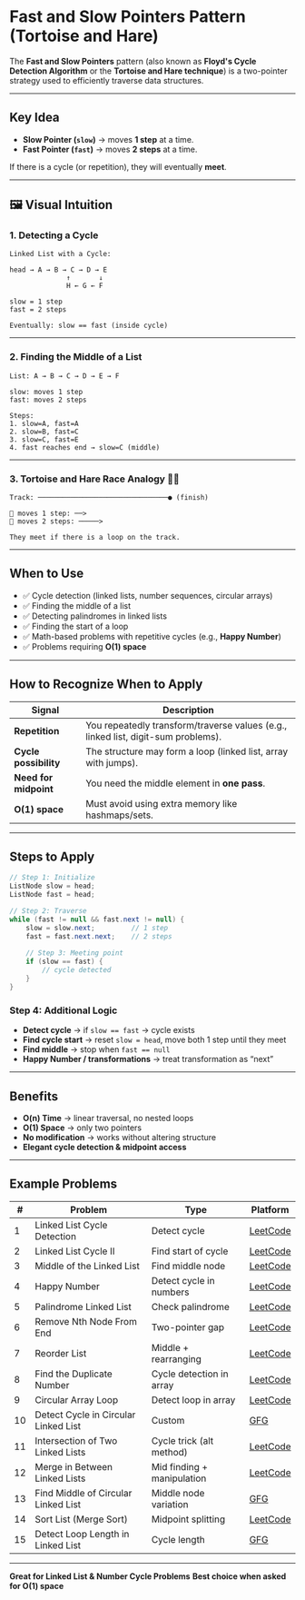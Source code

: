 # Fast and Slow Pointers Pattern (Tortoise and Hare)

The **Fast and Slow Pointers** pattern (also known as **Floyd's Cycle Detection Algorithm** or the **Tortoise and Hare technique**) is a two-pointer strategy used to efficiently traverse data structures.

---

## Key Idea

* **Slow Pointer (`slow`)** → moves **1 step** at a time.
* **Fast Pointer (`fast`)** → moves **2 steps** at a time.

If there is a cycle (or repetition), they will eventually **meet**.

---

## 🖼️ Visual Intuition

### 1. Detecting a Cycle

```
Linked List with a Cycle:

head → A → B → C → D → E
              ↑       ↓
              H ← G ← F

slow = 1 step  
fast = 2 steps  

Eventually: slow == fast (inside cycle)
```

---

### 2. Finding the Middle of a List

```
List: A → B → C → D → E → F

slow: moves 1 step
fast: moves 2 steps

Steps:
1. slow=A, fast=A
2. slow=B, fast=C
3. slow=C, fast=E
4. fast reaches end → slow=C (middle)
```

---

### 3. Tortoise and Hare Race Analogy 🐢🐇

```
Track: ────────────────────────────────● (finish)

🐢 moves 1 step: ──>
🐇 moves 2 steps: ─────>

They meet if there is a loop on the track.
```

---

## When to Use

* ✅ Cycle detection (linked lists, number sequences, circular arrays)
* ✅ Finding the middle of a list
* ✅ Detecting palindromes in linked lists
* ✅ Finding the start of a loop
* ✅ Math-based problems with repetitive cycles (e.g., **Happy Number**)
* ✅ Problems requiring **O(1) space**

---

## How to Recognize When to Apply

| Signal                | Description                                                                       |
| --------------------- | --------------------------------------------------------------------------------- |
| **Repetition**        | You repeatedly transform/traverse values (e.g., linked list, digit-sum problems). |
| **Cycle possibility** | The structure may form a loop (linked list, array with jumps).                    |
| **Need for midpoint** | You need the middle element in **one pass**.                                      |
| **O(1) space**        | Must avoid using extra memory like hashmaps/sets.                                 |

---

## Steps to Apply

```java
// Step 1: Initialize
ListNode slow = head;
ListNode fast = head;

// Step 2: Traverse
while (fast != null && fast.next != null) {
    slow = slow.next;         // 1 step
    fast = fast.next.next;    // 2 steps
    
    // Step 3: Meeting point
    if (slow == fast) {
        // cycle detected
    }
}
```

### Step 4: Additional Logic

* **Detect cycle** → if `slow == fast` → cycle exists
* **Find cycle start** → reset `slow = head`, move both 1 step until they meet
* **Find middle** → stop when `fast == null`
* **Happy Number / transformations** → treat transformation as “next”

---

## Benefits

* **O(n) Time** → linear traversal, no nested loops
* **O(1) Space** → only two pointers
* **No modification** → works without altering structure
* **Elegant cycle detection & midpoint access**

---

## Example Problems

| #  | Problem                              | Type                       | Platform                                                                        |
| -- | ------------------------------------ | -------------------------- | ------------------------------------------------------------------------------- |
| 1  | Linked List Cycle Detection          | Detect cycle               | [LeetCode](https://leetcode.com/problems/linked-list-cycle/)                    |
| 2  | Linked List Cycle II                 | Find start of cycle        | [LeetCode](https://leetcode.com/problems/linked-list-cycle-ii/)                 |
| 3  | Middle of the Linked List            | Find middle node           | [LeetCode](https://leetcode.com/problems/middle-of-the-linked-list/)            |
| 4  | Happy Number                         | Detect cycle in numbers    | [LeetCode](https://leetcode.com/problems/happy-number/)                         |
| 5  | Palindrome Linked List               | Check palindrome           | [LeetCode](https://leetcode.com/problems/palindrome-linked-list/)               |
| 6  | Remove Nth Node From End             | Two-pointer gap            | [LeetCode](https://leetcode.com/problems/remove-nth-node-from-end-of-list/)     |
| 7  | Reorder List                         | Middle + rearranging       | [LeetCode](https://leetcode.com/problems/reorder-list/)                         |
| 8  | Find the Duplicate Number            | Cycle detection in array   | [LeetCode](https://leetcode.com/problems/find-the-duplicate-number/)            |
| 9  | Circular Array Loop                  | Detect loop in array       | [LeetCode](https://leetcode.com/problems/circular-array-loop/)                  |
| 10 | Detect Cycle in Circular Linked List | Custom                     | [GFG](https://www.geeksforgeeks.org/detect-loop-in-a-linked-list/)              |
| 11 | Intersection of Two Linked Lists     | Cycle trick (alt method)   | [LeetCode](https://leetcode.com/problems/intersection-of-two-linked-lists/)     |
| 12 | Merge in Between Linked Lists        | Mid finding + manipulation | [LeetCode](https://leetcode.com/problems/merge-in-between-linked-lists/)        |
| 13 | Find Middle of Circular Linked List  | Middle node variation      | [GFG](https://www.geeksforgeeks.org/find-the-middle-of-a-circular-linked-list/) |
| 14 | Sort List (Merge Sort)               | Midpoint splitting         | [LeetCode](https://leetcode.com/problems/sort-list/)                            |
| 15 | Detect Loop Length in Linked List    | Cycle length               | [GFG](https://www.geeksforgeeks.org/find-length-of-loop-in-linked-list/)        |

---

**Great for Linked List & Number Cycle Problems**
**Best choice when asked for O(1) space**

